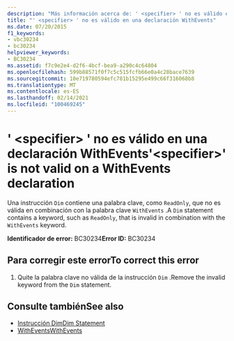 ```yaml
---
description: "Más información acerca de: ' <specifier> ' no es válido en una declaración WithEvents"
title: "' <specifier> ' no es válido en una declaración WithEvents"
ms.date: 07/20/2015
f1_keywords:
- vbc30234
- bc30234
helpviewer_keywords:
- BC30234
ms.assetid: f7c9e2e4-d2f6-4bcf-bea9-a290c4c64804
ms.openlocfilehash: 599b88571f0f7c5c515fcfb66e0a4c28bace7639
ms.sourcegitcommit: 10e719780594efc781b15295e499c66f316068b8
ms.translationtype: MT
ms.contentlocale: es-ES
ms.lasthandoff: 02/14/2021
ms.locfileid: "100469245"
---
```

# <a name="specifier-is-not-valid-on-a-withevents-declaration"></a><span data-ttu-id="c3e66-103">' \<specifier> ' no es válido en una declaración WithEvents</span><span class="sxs-lookup"><span data-stu-id="c3e66-103">'\<specifier>' is not valid on a WithEvents declaration</span></span>

<span data-ttu-id="c3e66-104">Una instrucción `Dim` contiene una palabra clave, como `ReadOnly`, que no es válida en combinación con la palabra clave `WithEvents` .</span><span class="sxs-lookup"><span data-stu-id="c3e66-104">A `Dim` statement contains a keyword, such as `ReadOnly`, that is invalid in combination with the `WithEvents` keyword.</span></span>  
  
 <span data-ttu-id="c3e66-105">**Identificador de error:** BC30234</span><span class="sxs-lookup"><span data-stu-id="c3e66-105">**Error ID:** BC30234</span></span>  
  
## <a name="to-correct-this-error"></a><span data-ttu-id="c3e66-106">Para corregir este error</span><span class="sxs-lookup"><span data-stu-id="c3e66-106">To correct this error</span></span>  
  
1. <span data-ttu-id="c3e66-107">Quite la palabra clave no válida de la instrucción `Dim` .</span><span class="sxs-lookup"><span data-stu-id="c3e66-107">Remove the invalid keyword from the `Dim` statement.</span></span>  
  
## <a name="see-also"></a><span data-ttu-id="c3e66-108">Consulte también</span><span class="sxs-lookup"><span data-stu-id="c3e66-108">See also</span></span>

- [<span data-ttu-id="c3e66-109">Instrucción Dim</span><span class="sxs-lookup"><span data-stu-id="c3e66-109">Dim Statement</span></span>](../language-reference/statements/dim-statement.md)
- [<span data-ttu-id="c3e66-110">WithEvents</span><span class="sxs-lookup"><span data-stu-id="c3e66-110">WithEvents</span></span>](../language-reference/modifiers/withevents.md)
